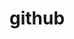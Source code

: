 ---
layout: page
title: github <i class="fab fa-1x fa-github"></i>
weight: 4
external_url: https://github.com/taruma
---